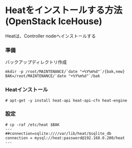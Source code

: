 <!--
************************************************************
OpenStack IceHouse(Heat)をUbuntu14.04(x86_64)へインストールする手順
参照元: http://docs.openstack.org/icehouse/install-guide/install/apt/content/heat-install.html
Copyright (c) Takehiko OGASAWARA 2014 All Rights Reserved.
************************************************************
-->

# Heatをインストールする方法(OpenStack IceHouse)
Heatは、Controller nodeへインストールする

### 準備
バックアップディレクトリ作成
```
mkdir -p /root/MAINTENANCE/`date "+%Y%m%d"`/{bak,new}
BAK=/root/MAINTENANCE/`date "+%Y%m%d"`/bak
```

### Heatインストール
```
# apt-get -y install heat-api heat-api-cfn heat-engine
```

### 設定
```
# cp -raf /etc/heat $BAK
---
##connection=sqlite:////var/lib/heat/$sqlite_db
connection = mysql://heat:password@192.168.0.200/heat
---
```
